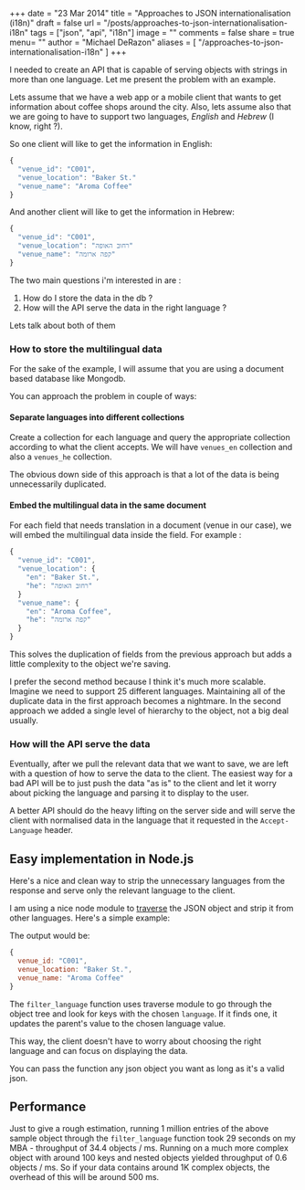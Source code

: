+++
date = "23 Mar 2014"
title = "Approaches to JSON internationalisation (i18n)"
draft = false
url = "/posts/approaches-to-json-internationalisation-i18n"
tags = ["json", "api", "i18n"]
image = ""
comments = false
share = true
menu= ""
author = "Michael DeRazon"
aliases = [
    "/approaches-to-json-internationalisation-i18n"
]
+++

I needed to create an API that is capable of serving objects with strings in more than one language. Let me present the problem with an example.

Lets assume that we have a web app or a mobile client that wants to get information about coffee shops around the city. Also, lets assume also that we are going to have to support two languages, *English* and *Hebrew* (I know, right ?).

So one client will like to get the information in English:

```js
{
  "venue_id": "C001",
  "venue_location": "Baker St."
  "venue_name": "Aroma Coffee"
}
```
And another client will like to get the information in Hebrew:

```js
{
  "venue_id": "C001",
  "venue_location": "רחוב האופה"
  "venue_name": "קפה ארומה"
}
```

The two main questions i'm interested in are :

1. How do I store the data in the db ?
2. How will the API serve the data in the right language ?

Lets talk about both of them

### How to store the multilingual data

For the sake of the example, I will assume that you are using a document based database like Mongodb.

You can approach the problem in couple of ways:

#### Separate languages into different collections
Create a collection for each language and query the appropriate collection according to what the client accepts.
We will have `venues_en` collection and also a `venues_he` collection.

The obvious down side of this approach is that a lot of the data is being unnecessarily duplicated.

#### Embed the multilingual data in the same document
For each field that needs translation in a document (venue in our case), we will embed the multilingual data inside the field. For example :

```js
{
  "venue_id": "C001",
  "venue_location": {
    "en": "Baker St.",
    "he": "רחוב האופה"
  }
  "venue_name": {
    "en": "Aroma Coffee",
    "he": "קפה ארומה"
  }
}
```


This solves the duplication of fields from the previous approach but adds a little complexity to the object we're saving.

I prefer the second method because I think it's much more scalable. Imagine we need to support 25 different languages. Maintaining all of the duplicate data in the first approach becomes a nightmare. In the second approach we added a single level of hierarchy to the object, not a big deal usually.

### How will the API serve the data

Eventually, after we pull the relevant data that we want to save, we are left with a question of how to serve the data to the client. The easiest way for a bad API will be to just push the data "as is" to the client and let it worry about picking the language and parsing it to display to the user.

A better API should do the heavy lifting on the server side and will serve the client with normalised data in the language that it requested in the `Accept-Language` header.

## Easy implementation in Node.js
Here's a nice and clean way to strip the unnecessary languages from the response and serve only the relevant language to the client.

I am using a nice node module to [traverse](https://github.com/substack/js-traverse) the JSON object and strip it from other languages. Here's a simple example:

<script src="https://gist.github.com/mderazon/9729626.js"></script>
The output would be:

``` js
{
  venue_id: "C001",
  venue_location: "Baker St.",
  venue_name: "Aroma Coffee"
}
```

The `filter_language` function uses traverse module to go through the object tree and look for keys with the chosen `language`. If it finds one, it updates the parent's value to the chosen language value.

This way, the client doesn't have to worry about choosing the right language and can focus on displaying the data.

You can pass the function any json object you want as long as it's a valid json.

## Performance
Just to give a rough estimation, running 1 million entries of the above sample object through the `filter_language` function took 29 seconds on my MBA - throughput of 34.4 objects / ms.
Running on a much more complex object with around 100 keys and nested objects yielded throughput of 0.6 objects / ms. So if your data contains around 1K complex objects, the overhead of this  will be around 500 ms.
